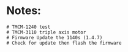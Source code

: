 # Notes:
    # TMCM-1240 test
    # TMCM-3110 triple axis motor
    # Firmware Update the 1140s (1.4.7)
    # Check for update then flash the firmware